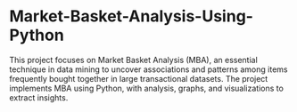 # Market-Basket-Analysis-Using-Python
This project focuses on Market Basket Analysis (MBA), an essential technique in data mining to uncover associations and patterns among items frequently bought together in large transactional datasets. The project implements MBA using Python, with analysis, graphs, and visualizations to extract insights.
